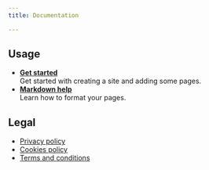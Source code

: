 ```yaml
---
title: Documentation

---
```

## Usage
* **[Get started](get_started.md)**  
  Get started with creating a site and adding some pages.
* **[Markdown help](markdown.md)**  
  Learn how to format your pages.

## Legal
* [Privacy policy](gdpr/privacy-policy.md)
* [Cookies policy](gdpr/cookies-policy.md)
* [Terms and conditions](gdpr/terms-and-conditions.md)